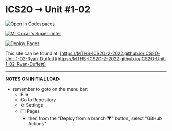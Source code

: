 # ICS2O ⇢ Unit #1-02

[![Open in Codespaces](https://classroom.github.com/assets/launch-codespace-f4981d0f882b2a3f0472912d15f9806d57e124e0fc890972558857b51b24a6f9.svg)](https://classroom.github.com/open-in-codespaces?assignment_repo_id=10150219)

[![Mr Coxall's Super Linter](https://github.com/MTHS-ICS2O-2-2022/ICS2O-Unit-1-02-Ryan-Duffett/workflows/Mr%20Coxall's%20Super%20Linter/badge.svg)](https://github.com/MTHS-ICS2O-2-2022/ICS2O-Unit-1-02-Ryan-Duffett/actions)

[![Deploy Pages](https://github.com/MTHS-ICS2O-2-2022/ICS2O-Unit-1-02-Ryan-Duffett/workflows/Deploy%20Pages/badge.svg)](https://github.com/MTHS-ICS2O-2-2022/ICS2O-Unit-1-02-Ryan-Duffett/actions)

This site can be found at: [https://MTHS-ICS2O-2-2022.github.io/ICS2O-Unit-1-02-Ryan-Duffett](https://MTHS-ICS2O-2-2022.github.io/ICS2O-Unit-1-02-Ryan-Duffett)

---

**NOTES ON INITIAL LOAD:**
- remember to goto on the menu bar:
  - File
  - Go to Repository
  - ⚙ Settings
  - 🗔 Pages
    - then from the "Deploy from a branch ▼" button, select "GitHub Actions"
